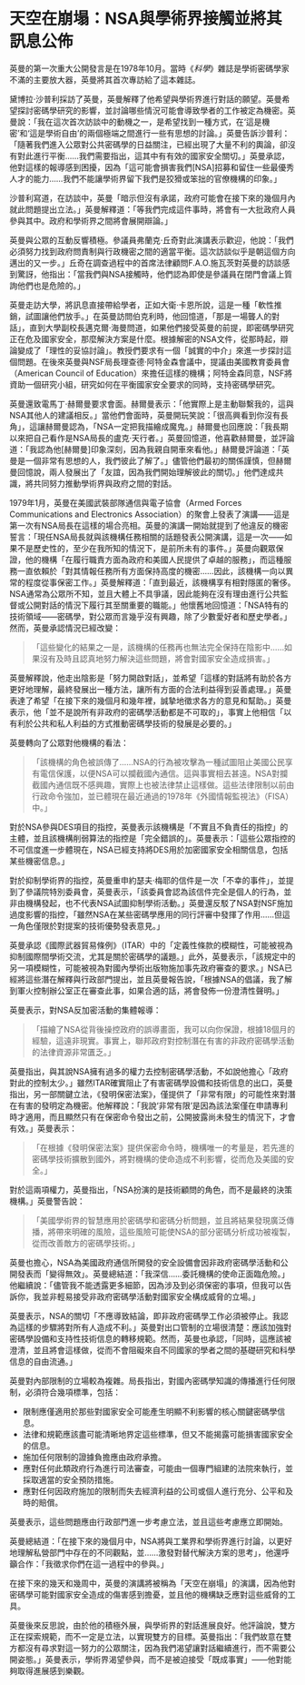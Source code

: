 # 天空在崩塌：NSA與學術界接觸並將其訊息公佈
英曼的第一次重大公開發言是在1978年10月。當時《*科學*》雜誌是學術密碼學家不滿的主要放大器，英曼將其首次專訪給了這本雜誌。

黛博拉·沙普利採訪了英曼，英曼解釋了他希望與學術界進行對話的願望。英曼希望探討密碼學研究的影響，並討論哪些情況可能會導致學者的工作被定為機密。英曼說：「我在這次首次訪談中的動機之一，是希望找到一種方式，在‘這是機密’和‘這是學術自由’的兩個極端之間進行一些有思想的討論。」英曼告訴沙普利：「隨著我們進入公眾對公共密碼學的日益關注，已經出現了大量不利的輿論，卻沒有對此進行平衡……我們需要指出，這其中有有效的國家安全關切。」英曼承認，他對這樣的報導感到困擾，因為「這可能會損害我們[NSA]招募和留住一些最優秀人才的能力……我們不能讓學術界留下我們是狡猾或笨拙的官僚機構的印象。」

沙普利寫道，在訪談中，英曼「暗示但沒有承諾，政府可能會在接下來的幾個月內就此問題提出立法。」英曼解釋道：「等我們完成這件事時，將會有一大批政府人員參與其中。政府和學術界之間將會展開辯論。」

英曼與公眾的互動反響積極。參議員弗蘭克·丘奇對此演講表示歡迎，他說：「我們必須努力找到政府問責制與行政機密之間的適當平衡。這次訪談似乎是朝這個方向邁出的又一步。」丘奇在調查過程中的首席法律顧問F.A.O.施瓦茨對英曼的訪談感到驚訝，他指出：「當我們與NSA接觸時，他們認為即使是參議員在閉門會議上質詢他們也是危險的。」

英曼走訪大學，將訊息直接帶給學者，正如大衛·卡恩所說，這是一種「軟性推銷，試圖讓他們放手。」在英曼訪問伯克利時，他回憶道，「那是一場聾人的對話」，直到大學副校長邁克爾·海曼問道，如果他們接受英曼的前提，即密碼學研究正在危及國家安全，那麼解決方案是什麼。根據解密的NSA文件，從那時起，辯論變成了「理性的妥協討論」。教授們要求有一個「誠實的中介」來進一步探討這個問題。在後來英曼與NSF局長理查德·阿特金森會議中，提議由美國教育委員會（American Council of Education）來擔任這樣的機構；阿特金森同意，NSF將資助一個研究小組，研究如何在平衡國家安全要求的同時，支持密碼學研究。

英曼還致電馬丁·赫爾曼要求會面。赫爾曼表示：「他實際上是主動聯繫我的，這與NSA其他人的建議相反。」當他們會面時，英曼開玩笑說：「很高興看到你沒有長角」，這讓赫爾曼認為，「NSA一定把我描繪成魔鬼。」赫爾曼也回應說：「我長期以來把自己看作是NSA局長的盧克·天行者。」英曼回憶道，他喜歡赫爾曼，並評論道：「我認為他[赫爾曼]印象深刻，因為我親自開車來看他。」赫爾曼評論道：「英曼是一個非常有思想的人，我們彼此了解了。」儘管他們最初的關係謹慎，但赫爾曼回憶說，兩人發展出了「友誼，因為我們開始理解彼此的關切。」他們達成共識，將共同努力推動學術界與政府之間的對話。

1979年1月，英曼在美國武裝部隊通信與電子協會（Armed Forces Communications and Electronics Association）的聚會上發表了演講——這是第一次有NSA局長在這樣的場合亮相。英曼的演講一開始就提到了他違反的機密誓言：「現任NSA局長就與該機構任務相關的話題發表公開演講，這是一次——如果不是歷史性的，至少在我所知的情況下，是前所未有的事件。」英曼向觀眾保證，他的機構「在履行職責方面為政府和美國人民提供了卓越的服務」，而這種服務一直依賴於「對其情報任務所有方面保持高度的機密……因此，該機構一向以異常的程度從事保密工作。」英曼解釋道：「直到最近，該機構享有相對隱匿的奢侈。NSA通常為公眾所不知，並且大體上不具爭議，因此能夠在沒有理由進行公共監督或公開對話的情況下履行其至關重要的職能。」他懷舊地回憶道：「NSA特有的技術領域——密碼學，對公眾而言幾乎沒有興趣，除了少數愛好者和歷史學者。」然而，英曼承認情況已經改變：

>「這些變化的結果之一是，該機構的任務再也無法完全保持在陰影中……如果沒有及時且認真地努力解決這些問題，將會對國家安全造成損害。」

英曼解釋說，他走出陰影是「努力開啟對話」，並希望「這樣的對話將有助於各方更好地理解，最終發展出一種方法，讓所有方面的合法利益得到妥善處理。」英曼表達了希望「在接下來的幾個月和幾年裡，誠摯地徵求各方的意見和幫助。」英曼表示，他「並不是說所有非政府的密碼學活動都是不可取的」，事實上他相信「以有利於公共和私人利益的方式推動密碼學技術的發展是必要的。」

英曼轉向了公眾對他機構的看法：

>「該機構的角色被誤傳了……NSA的行為被攻擊為一種試圖阻止美國公民享有電信保護，以便NSA可以攔截國內通信。這與事實相去甚遠。NSA對攔截國內通信既不感興趣，實際上也被法律禁止這樣做。這些法律限制以前由行政命令強加，並已體現在最近通過的1978年《外國情報監視法》（FISA）中。」

對於NSA參與DES項目的指控，英曼表示該機構是「不實且不負責任的指控」的主體，並且該機構削弱算法的指控是「完全錯誤的」。英曼表示：「這些公眾指控的不可信度進一步體現在，NSA已經支持將DES用於加密國家安全相關信息，包括某些機密信息。」

對於抑制學術界的指控，英曼重申約瑟夫·梅耶的信件是一次「不幸的事件」，並提到了參議院特別委員會，英曼表示，「該委員會認為該信件完全是個人的行為，並非由機構發起，也不代表NSA試圖抑制學術活動。」英曼還反駁了NSA對NSF施加過度影響的指控，「雖然NSA在某些密碼學應用的同行評審中發揮了作用……但這一角色僅限於對提案的技術優勢發表意見。」

英曼承認《國際武器貿易條例》（ITAR）中的「定義性條款的模糊性，可能被視為抑制國際間學術交流，尤其是關於密碼學的議題。」此外，英曼表示，「該規定中的另一項模糊性，可能被視為對國內學術出版物施加事先政府審查的要求。」NSA已經將這些潛在解釋與行政部門提出，並且英曼報告說，「根據NSA的倡議，我了解到軍火控制辦公室正在審查此事，如果合適的話，將會發佈一份澄清性聲明。」

英曼表示，對NSA反加密活動的集體報導：

> 「描繪了NSA從背後操控政府的誤導畫面，我可以向你保證，根據18個月的經驗，這遠非現實。事實上，聯邦政府對控制潛在有害的非政府密碼學活動的法律資源非常匱乏。」

英曼指出，與其說NSA擁有過多的權力去控制密碼學活動，不如說他擔心「政府對此的控制太少。」雖然ITAR確實阻止了有害密碼學設備和技術信息的出口，英曼指出，另一部關鍵立法，《發明保密法案》，僅提供了「非常有限」的可能性來對潛在有害的發明定為機密。他解釋說：「我說‘非常有限’是因為該法案僅在申請專利時才適用，而且顯然只有在保密命令發出之前，公開披露尚未發生的情況下，才會有效。」英曼表示：

> 「在根據《發明保密法案》提供保密命令時，機構唯一的考量是，若先進的密碼學技術擴散到國外，將對機構的使命造成不利影響，從而危及美國的安全。」

對於這兩項權力，英曼指出，「NSA扮演的是技術顧問的角色，而不是最終的決策機構。」英曼警告說：

> 「美國學術界的智慧應用於密碼學和密碼分析問題，並且將結果發現廣泛傳播，將帶來明確的風險，這些風險可能使NSA的部分密碼分析成功被複製，從而改善敵方的密碼學技術。」

英曼也擔心，NSA為美國政府通信所開發的安全設備會因非政府密碼學活動和公開發表而「變得無效」。英曼總結道：「我深信……委託機構的使命正面臨危險。」他繼續說：「儘管我不能透露更多細節，因為涉及到必須保密的事項，但我可以告訴你，我並非輕易接受非政府密碼學活動對國家安全構成威脅的立場。」

英曼表示，NSA的關切「不應導致結論，即非政府密碼學工作必須被停止。我認為這樣的步驟將對所有人造成不利。」英曼對出口管制的立場很清楚：應該加強對密碼學設備和支持性技術信息的轉移規範。然而，英曼也承認，「同時，這應該被澄清，並且將會這樣做，從而不會阻礙來自不同國家的學者之間的基礎研究和科學信息的自由流通。」

英曼對內部限制的立場較為複雜。局長指出，對國內密碼學知識的傳播進行任何限制，必須符合幾項標準，包括：

- 限制應僅適用於那些對國家安全可能產生明顯不利影響的核心關鍵密碼學信息。
- 法律和規範應該盡可能清晰地界定這些標準，但又不能揭露可能損害國家安全的信息。
- 施加任何限制的證據負擔應由政府承擔。
- 應對任何此類政府行為進行司法審查，可能由一個專門組建的法院來執行，並採取適當的安全預防措施。
- 應對任何因政府施加的限制而失去經濟利益的公司或個人進行充分、公平和及時的賠償。

英曼表示，這些問題應由行政部門進一步考慮立法，並且這些考慮應立即開始。

英曼總結道：「在接下來的幾個月中，NSA將與工業界和學術界進行討論，以更好地理解私營部門中存在的不同觀點，並……激發對替代解決方案的思考」，他還呼籲合作：「我徵求你們在這一過程中的參與。」

在接下來的幾天和幾周中，英曼的演講將被稱為「天空在崩塌」的演講，因為他對密碼學可能對國家安全造成的傷害感到擔憂，並且他的機構缺乏應對這些威脅的工具。

英曼後來反思說，由於他的積極外展，與學術界的對話進展良好。他評論說，雙方正在探索規範，而不一定是立法，以實現雙方的目標。英曼指出：「我們故意在雙方都沒有尋求對這一努力的公眾關注，因為我們渴望讓對話繼續進行，而不需要公開姿態。」英曼表示，學術界渴望參與，而不是被迫接受「既成事實」——他對能夠取得進展感到樂觀。

